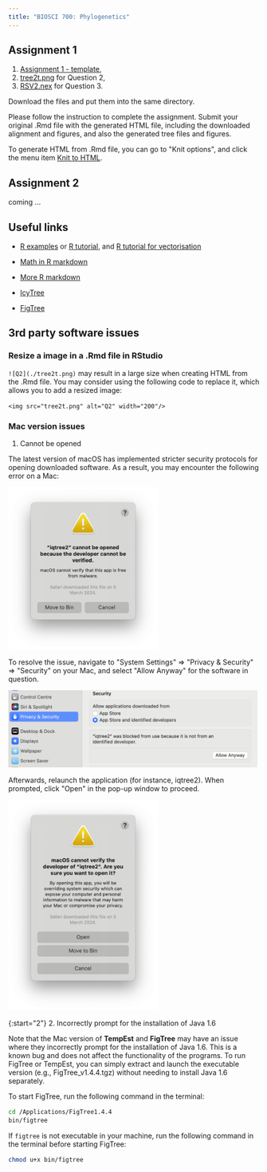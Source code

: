 ```yaml
---
title: "BIOSCI 700: Phylogenetics"
---
```



## Assignment 1

  1. [Assignment 1 - template](Assignment1/Assignment1Template.Rmd), 
  2. [tree2t.png](Assignment1/tree2t.png) for Question 2,
  3. [RSV2.nex](Assignment1/RSV2.nex) for Question 3.
  

Download the files and put them into the same directory.

Please follow the instruction to complete the assignment. 
Submit your original .Rmd file with the generated HTML file, 
including the downloaded alignment and figures, and also the generated tree files and figures.

To generate HTML from .Rmd file, you can go to "Knit options", 
and click the menu item [Knit to HTML](./Knit2HTML.png).


## Assignment 2

  coming ...


## Useful links

- [R examples](RExamples.html) or [R tutorial](https://www.w3schools.com/r/), and [R tutorial for vectorisation](https://sahirbhatnagar.com/biosR/vectorization-apply-and-for-loops.html)

- [Math in R markdown](https://rmd4sci.njtierney.com/math)

- [More R markdown](https://bookdown.org/yihui/rmarkdown/)

- [IcyTree](https://icytree.org)

- [FigTree](https://github.com/rambaut/figtree/releases)


## 3rd party software issues

### Resize a image in a .Rmd file in RStudio

`![Q2](./tree2t.png)` may result in a large size when creating HTML from the .Rmd file. 
You may consider using the following code to replace it, which allows you to add a resized image: 

`<img src="tree2t.png" alt="Q2" width="200"/>`


### Mac version issues

1. Cannot be opened

The latest version of macOS has implemented stricter security protocols for opening downloaded software. 
As a result, you may encounter the following error on a Mac:

<img src="MacIqtree2NotOpened.png" alt="Cannotbeopened" width="300"/>

To resolve the issue, navigate to "System Settings" => "Privacy & Security" => "Security" on your Mac, 
and select "Allow Anyway" for the software in question.

<img src="MacAllowIqtree2.png" alt="MacAllowIqtree2" width="500"/>

Afterwards, relaunch the application (for instance, iqtree2). 
When prompted, click "Open" in the pop-up window to proceed.

<img src="MacRunIqtree2Open.png" alt="MacRunIqtree2Open" width="300"/>


{:start="2"}
2. Incorrectly prompt for the installation of Java 1.6

Note that the Mac version of **TempEst** and **FigTree** may have an issue 
where they incorrectly prompt for the installation of Java 1.6. 
This is a known bug and does not affect the functionality of the programs. 
To run FigTree or TempEst, you can simply extract and launch the executable version
(e.g., FigTree_v1.4.4.tgz) without needing to install Java 1.6 separately.

To start FigTree, run the following command in the terminal: 

```bash
cd /Applications/FigTree1.4.4
bin/figtree 
```

If `figtree` is not executable in your machine, 
run the following command in the terminal before starting FigTree: 

```bash
chmod u+x bin/figtree
```




